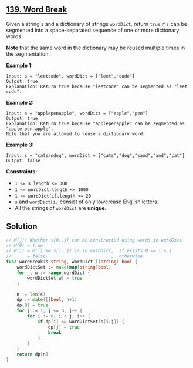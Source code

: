 ## [139. Word Break](https://leetcode.com/problems/word-break/)


Given a string `s` and a dictionary of strings `wordDict`, return `true` if `s` can be segmented into a space-separated sequence of one or more dictionary words.

**Note** that the same word in the dictionary may be reused multiple times in the segmentation.

**Example 1:**

```
Input: s = "leetcode", wordDict = ["leet","code"]
Output: true
Explanation: Return true because "leetcode" can be segmented as "leet code".
```

**Example 2:**

```
Input: s = "applepenapple", wordDict = ["apple","pen"]
Output: true
Explanation: Return true because "applepenapple" can be segmented as "apple pen apple".
Note that you are allowed to reuse a dictionary word.
```

**Example 3:**

```
Input: s = "catsandog", wordDict = ["cats","dog","sand","and","cat"]
Output: false
```

**Constraints:**

*   `1 <= s.length <= 300`
*   `1 <= wordDict.length <= 1000`
*   `1 <= wordDict[i].length <= 20`
*   `s` and `wordDict[i]` consist of only lowercase English letters.
*   All the strings of `wordDict` are **unique**.



## Solution

```go
// M(j): Whether s[0..j) can be constructed using words in wordDict
// M(0) = true
// M(j) = M(i) && s[i..j) is in wordDict,  if exists 0 <= i < j
//      = false                         ,  otherwise
func wordBreak(s string, wordDict []string) bool {
    wordDictSet := make(map[string]bool)
    for _, w := range wordDict {
        wordDictSet[w] = true
    }

    n := len(s)
    dp := make([]bool, n+1)
    dp[0] = true
    for j := 1; j <= n; j++ {
        for i := 0; i < j; i++ {
            if dp[i] && wordDictSet[s[i:j]] {
                dp[j] = true
                break
            }
        }
    }
    return dp[n]
}
```